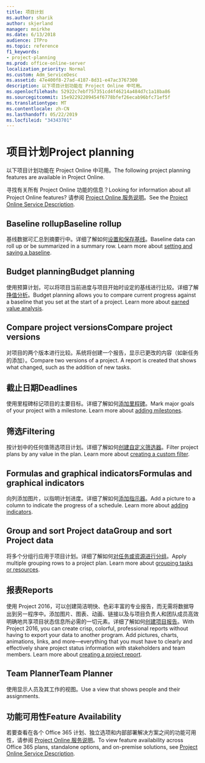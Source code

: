 ```yaml
---
title: 项目计划
ms.author: sharik
author: skjerland
manager: mnirkhe
ms.date: 6/13/2018
audience: ITPro
ms.topic: reference
f1_keywords:
- project-planning
ms.prod: office-online-server
localization_priority: Normal
ms.custom: Adm_ServiceDesc
ms.assetid: 47e400f8-27ad-4187-8d31-e47ac3767300
description: 以下项目计划功能在 Project Online 中可用。
ms.openlocfilehash: 52922c7ebf757351cd4f46214a484d7c1a18ba86
ms.sourcegitcommit: 15e92292209454f6778bfef26ecab96bfc71ef5f
ms.translationtype: MT
ms.contentlocale: zh-CN
ms.lasthandoff: 05/22/2019
ms.locfileid: "34343701"
---
```

# <a name="project-planning"></a><span data-ttu-id="a217a-103">项目计划</span><span class="sxs-lookup"><span data-stu-id="a217a-103">Project planning</span></span>

<span data-ttu-id="a217a-104">以下项目计划功能在 Project Online 中可用。</span><span class="sxs-lookup"><span data-stu-id="a217a-104">The following project planning features are available in Project Online.</span></span>
  
<span data-ttu-id="a217a-105">寻找有关所有 Project Online 功能的信息？</span><span class="sxs-lookup"><span data-stu-id="a217a-105">Looking for information about all Project Online features?</span></span> <span data-ttu-id="a217a-106">请参阅 [Project Online 服务说明](project-online-service-description.md)。</span><span class="sxs-lookup"><span data-stu-id="a217a-106">See the [Project Online Service Description](project-online-service-description.md).</span></span>
  
## <a name="baseline-rollup"></a><span data-ttu-id="a217a-107">Baseline rollup</span><span class="sxs-lookup"><span data-stu-id="a217a-107">Baseline rollup</span></span>
<span data-ttu-id="a217a-108"><a name="bkmk_Baselinerollup"> </a></span><span class="sxs-lookup"><span data-stu-id="a217a-108"></span></span>

<span data-ttu-id="a217a-p102">基线数据可汇总到摘要行中。详细了解如何[设置和保存基线](https://go.microsoft.com/fwlink/p/?LinkId=271346)。</span><span class="sxs-lookup"><span data-stu-id="a217a-p102">Baseline data can roll up or be summarized in a summary row. Learn more about [setting and saving a baseline](https://go.microsoft.com/fwlink/p/?LinkId=271346).</span></span>
  
## <a name="budget-planning"></a><span data-ttu-id="a217a-111">Budget planning</span><span class="sxs-lookup"><span data-stu-id="a217a-111">Budget planning</span></span>
<span data-ttu-id="a217a-112"><a name="bkmk_Budgetplanning"> </a></span><span class="sxs-lookup"><span data-stu-id="a217a-112"></span></span>

<span data-ttu-id="a217a-p103">使用预算计划，可以将项目当前进度与项目开始时设定的基线进行比较。详细了解[挣值分析](https://go.microsoft.com/fwlink/p/?LinkId=271336)。</span><span class="sxs-lookup"><span data-stu-id="a217a-p103">Budget planning allows you to compare current progress against a baseline that you set at the start of a project. Learn more about [earned value analysis](https://go.microsoft.com/fwlink/p/?LinkId=271336).</span></span>
  
## <a name="compare-project-versions"></a><span data-ttu-id="a217a-115">Compare project versions</span><span class="sxs-lookup"><span data-stu-id="a217a-115">Compare project versions</span></span>
<span data-ttu-id="a217a-116"><a name="bkmk_Compareprojectversions"> </a></span><span class="sxs-lookup"><span data-stu-id="a217a-116"></span></span>

<span data-ttu-id="a217a-p104">对项目的两个版本进行比较。系统将创建一个报告，显示已更改的内容（如新任务的添加）。</span><span class="sxs-lookup"><span data-stu-id="a217a-p104">Compare two versions of a project. A report is created that shows what changed, such as the addition of new tasks.</span></span>
  
## <a name="deadlines"></a><span data-ttu-id="a217a-119">截止日期</span><span class="sxs-lookup"><span data-stu-id="a217a-119">Deadlines</span></span>
<span data-ttu-id="a217a-120"><a name="bkmk_Deadlines"> </a></span><span class="sxs-lookup"><span data-stu-id="a217a-120"></span></span>

<span data-ttu-id="a217a-p105">使用里程碑标记项目的主要目标。详细了解如何[添加里程碑](https://go.microsoft.com/fwlink/p/?LinkId=271339)。</span><span class="sxs-lookup"><span data-stu-id="a217a-p105">Mark major goals of your project with a milestone. Learn more about [adding milestones](https://go.microsoft.com/fwlink/p/?LinkId=271339).</span></span>
  
## <a name="filtering"></a><span data-ttu-id="a217a-123">筛选</span><span class="sxs-lookup"><span data-stu-id="a217a-123">Filtering</span></span>
<span data-ttu-id="a217a-124"><a name="bkmk_Filtering"> </a></span><span class="sxs-lookup"><span data-stu-id="a217a-124"></span></span>

<span data-ttu-id="a217a-p106">按计划中的任何值筛选项目计划。详细了解如何[创建自定义筛选器](https://go.microsoft.com/fwlink/p/?LinkId=271341)。</span><span class="sxs-lookup"><span data-stu-id="a217a-p106">Filter project plans by any value in the plan. Learn more about [creating a custom filter](https://go.microsoft.com/fwlink/p/?LinkId=271341).</span></span>
  
## <a name="formulas-and-graphical-indicators"></a><span data-ttu-id="a217a-127">Formulas and graphical indicators</span><span class="sxs-lookup"><span data-stu-id="a217a-127">Formulas and graphical indicators</span></span>
<span data-ttu-id="a217a-128"><a name="bkmk_Formulasandgraphicalindicators"> </a></span><span class="sxs-lookup"><span data-stu-id="a217a-128"></span></span>

<span data-ttu-id="a217a-p107">向列添加图片，以指明计划进度。详细了解如何[添加指示器](https://go.microsoft.com/fwlink/p/?LinkId=271340)。</span><span class="sxs-lookup"><span data-stu-id="a217a-p107">Add a picture to a column to indicate the progress of a schedule. Learn more about [adding indicators](https://go.microsoft.com/fwlink/p/?LinkId=271340).</span></span>
  
## <a name="group-and-sort-project-data"></a><span data-ttu-id="a217a-131">Group and sort Project data</span><span class="sxs-lookup"><span data-stu-id="a217a-131">Group and sort Project data</span></span>
<span data-ttu-id="a217a-132"><a name="bkmk_GroupandsortProjectdata"> </a></span><span class="sxs-lookup"><span data-stu-id="a217a-132"></span></span>

<span data-ttu-id="a217a-p108">将多个分组行应用于项目计划。详细了解如何[对任务或资源进行分组](https://go.microsoft.com/fwlink/p/?LinkId=271326)。</span><span class="sxs-lookup"><span data-stu-id="a217a-p108">Apply multiple grouping rows to a project plan. Learn more about [grouping tasks or resources](https://go.microsoft.com/fwlink/p/?LinkId=271326).</span></span>
  
## <a name="reports"></a><span data-ttu-id="a217a-135">报表</span><span class="sxs-lookup"><span data-stu-id="a217a-135">Reports</span></span>
<span data-ttu-id="a217a-136"><a name="bkmk_Reports"> </a></span><span class="sxs-lookup"><span data-stu-id="a217a-136"></span></span>

<span data-ttu-id="a217a-p109">使用 Project 2016，可以创建简洁明快、色彩丰富的专业报告，而无需将数据导出到另一程序中。添加图片、图表、动画、链接以及与项目负责人和团队成员高效明确地共享项目状态信息所必需的一切元素。详细了解如何[创建项目报告](https://go.microsoft.com/fwlink/p/?LinkId=271349)。</span><span class="sxs-lookup"><span data-stu-id="a217a-p109">With Project 2016, you can create crisp, colorful, professional reports without having to export your data to another program. Add pictures, charts, animations, links, and more—everything that you must have to clearly and effectively share project status information with stakeholders and team members. Learn more about [creating a project report](https://go.microsoft.com/fwlink/p/?LinkId=271349).</span></span>
  
## <a name="team-planner"></a><span data-ttu-id="a217a-140">Team Planner</span><span class="sxs-lookup"><span data-stu-id="a217a-140">Team Planner</span></span>
<span data-ttu-id="a217a-141"><a name="bkmk_TeamPlanner"> </a></span><span class="sxs-lookup"><span data-stu-id="a217a-141"></span></span>

<span data-ttu-id="a217a-142">使用显示人员及其工作的视图。</span><span class="sxs-lookup"><span data-stu-id="a217a-142">Use a view that shows people and their assignments.</span></span> 
  
## <a name="feature-availability"></a><span data-ttu-id="a217a-143">功能可用性</span><span class="sxs-lookup"><span data-stu-id="a217a-143">Feature Availability</span></span>
<span data-ttu-id="a217a-144"><a name="bkmk_TeamPlanner"> </a></span><span class="sxs-lookup"><span data-stu-id="a217a-144"></span></span>

<span data-ttu-id="a217a-145">若要查看在各个 Office 365 计划、独立选项和内部部署解决方案之间的功能可用性，请参阅 [Project Online 服务说明](project-online-service-description.md)。</span><span class="sxs-lookup"><span data-stu-id="a217a-145">To view feature availability across Office 365 plans, standalone options, and on-premise solutions, see [Project Online Service Description](project-online-service-description.md).</span></span>
  

